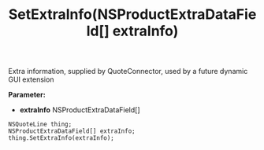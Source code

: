 ﻿---
uid: crmscript_ref_NSQuoteLine_SetExtraInfo
title: SetExtraInfo(NSProductExtraDataField[] extraInfo)
intellisense: NSQuoteLine.SetExtraInfo
keywords: NSQuoteLine, GetExtraInfo
so.topic: reference
---

Extra information, supplied by QuoteConnector, used by a future dynamic GUI extension

**Parameter:** 
 - **extraInfo** NSProductExtraDataField[]

```crmscript
NSQuoteLine thing;
NSProductExtraDataField[] extraInfo;
thing.SetExtraInfo(extraInfo);
```

